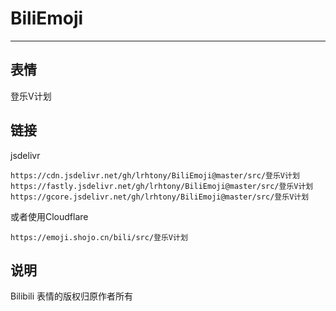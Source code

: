 # BiliEmoji
---
## 表情
登乐V计划
## 链接
jsdelivr
```
https://cdn.jsdelivr.net/gh/lrhtony/BiliEmoji@master/src/登乐V计划
https://fastly.jsdelivr.net/gh/lrhtony/BiliEmoji@master/src/登乐V计划
https://gcore.jsdelivr.net/gh/lrhtony/BiliEmoji@master/src/登乐V计划
```
或者使用Cloudflare
```
https://emoji.shojo.cn/bili/src/登乐V计划
```
## 说明
Bilibili 表情的版权归原作者所有
